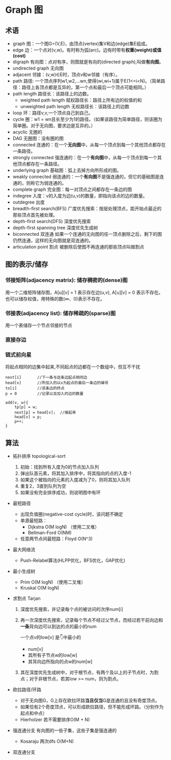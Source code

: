 # Graph 图
## 术语
* graph 图：一个图G=(V,E)，由顶点(vertex)集V和边(edge)集E组成。
* edge 边：一个点对(v,w)。有时称为弧(arc)。边有时带有**权重(weight)或值(cost)**
* digraph 有向图：点对有序，则图就是有向的(directed graph),叫做**有向图**。
* undirected graph 无向图
* adjacent 邻接：(v,w)∈E时，顶点v和w邻接（有序）。
* path 路径: 一个顶点序列w1,w2,...wn,使得(wi,wi+1)属于E(1<=i<N)。（简单路径：路径上各顶点都是互异的，第一个点和最后一个顶点可能相同。）
* path length 路径长：该路径上的边数。
    * weighted path length 赋权路径长：路径上所有边的权值的和
    * unweighted path length 无权路径长：该路径上的边数
* loop 环：路径v,v,一个顶点自己到自己。
* cycle 圈：w1 = wn且长至少为1的路径。（如果该路径为简单路径，则该圈为简单圈。对于无向图，要求边是互异的。）
* acyclic 无圈的
* DAG 无圈图：没有圈的图
* connected 连通的：在一个**无向图**中，从每一个顶点到每一个其他顶点都存在一条路径。
* strongly connected 强连通的：在一个**有向图**中，从每一个顶点到每一个其他顶点都存在一条路径。
* underlying graph 基础图：弧上去掉方向所形成的图。
* weakly connected 弱连通的：一个**有向图**不是强连通的，但它的基础图是连通的，则称它为弱连通的。
* complete graph 完全图：每一对顶点之间都存在一条边的图
* indegree 入度：v的入度为边(u,v)的数量，即指向该点的边的数量。
* outdegree 出度
* breadth-first search(BFS) 广度优先搜索：按层处理顶点，距开始点最近的那些顶点首先被处理。
* depth-first search(DFS) 深度优先搜索
* depth-first spanning tree 深度优先生成树
* biconnected 双连通 如果一个连通的无向图的任一顶点删除之后，剩下的图仍然连通，这样的无向图就是双连通的。
* articulation point 割点 被删除后使图不再连通的那些顶点叫做割点

## 图的表示/储存
### 邻接矩阵(adjacency matrix): 储存稠密的(dense)图
用一个二维矩阵储存图，A[u][v] = 1 表示存在边(u,v), A[u][v] = 0 表示不存在。也可以储存权值，用特殊的数(∞、0)表示不存在。
### 邻接表(adjacency list): 储存稀疏的(sparse)图
用一个表储存一个节点邻接的节点
### 直接存边
### 链式前向星
将起点相同的边集中起来,不同起点的边都在一个数组中，但互不干扰
```
next[i]       //下一条与这条边起点相同边
head[x]       //所加入的以x为起点的最后一条边的编号
to[i]         //该条边的终点
p = 0         //记录以及加入的边的数量

add(v, w){
    tp[p] = w;
    next[p] = head[v];  //接起来
    head[v] = p;
    p++;
}
```

## 算法
* 拓扑排序 topological-sort
    1. 初始：找到所有入度为0的节点加入队列
    2. 弹出队首元素，将其加入排序中，将其指向的点的入度-1
    3. 如果这个被指向的元素的入度减为了0，则将其加入队列
    4. 重复2，3直到队列为空
    5. 如果没有完全排序成功，则说明图中有环

* 最短路径
    * 出现负值圈(negative-cost cycle)时，该问题不确定
    * 单源最短路：
        * Dijkstra     O(M logN) （使用二叉堆）
        * Bellman-Ford O(NM)
    * 任意两节点间最短路：Floyd O(N^3)

* 最大网络流 
    * Push-Relabel算法(HLPP优化，BFS优化，GAP优化)

* 最小生成树
    * Prim O(M logN) （使用二叉堆）
    * Kruskal O(M logN)

* 求割点 Tarjan
    1. 深度优先搜索，并记录每个点的被访问的次序num[i]
    2. 再一次深度优先搜索，记录每个节点不经过父节点，而经过若干前向边和**一条**背向边可以到达的点的最小的num  
    
        一个点v的low[v] 是👇中最小的
        * num[v]
        * 其所有子节点w的low[w]
        * 其背向边所指向的点w的num[w]
    3. 其在深度优先生成树中，对于根节点，有两个及以上的子节点时，为割点；对于非根节点，若其low >= num，则为割点。

* 欧拉路径/环路
    * 对于无向图G，G上存在欧拉环路**当且仅当**G是连通的且没有奇度顶点。
    * 如果恰有2个奇度顶点，可以形成欧拉路径，但不能形成环路。（分别作为起点和中点）
    * Hierholzer 若不需要排序O(M + N)

* 强连通分支
    有向图的一些子集，这些子集是强连通的
    * Kosaraju 两次dfs O(M+N)

* 双连通分支